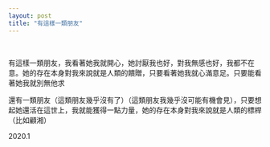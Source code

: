 ```yaml
---
layout: post
title: "有這樣一類朋友"
---
```


  
&nbsp;
&nbsp;



有這樣一類朋友，我看著她我就開心，她討厭我也好，對我無感也好，我都不在意。她的存在本身對我來說就是人類的饋贈，只要看著她我就心滿意足。只要能看著她我就別無他求

還有一類朋友（這類朋友幾乎沒有了）（這類朋友我幾乎沒可能有機會見），只要想起她還活在這世上，我就能獲得一點力量，她的存在本身對我來說就是人類的標桿（比如顧湘）

2020.1